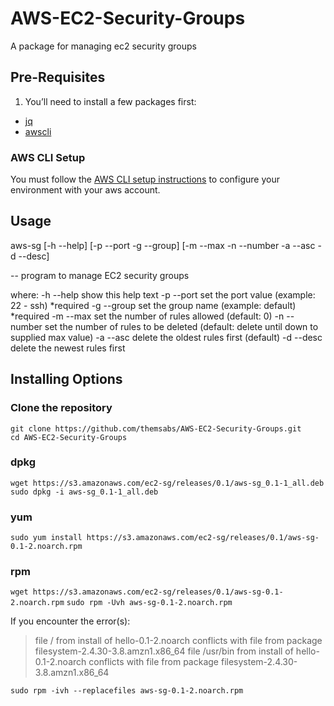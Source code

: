 # AWS-EC2-Security-Groups
A package for managing ec2 security groups

## Pre-Requisites
1. You’ll need to install a few packages first:
* [jq](https://stedolan.github.io/jq/)
* [awscli](https://aws.amazon.com/cli/)

### AWS CLI Setup
You must follow the [AWS CLI setup instructions](http://docs.aws.amazon.com/lambda/latest/dg/setup-awscli.html) to configure your environment with your aws account.

## Usage

aws-sg [-h --help] [-p --port -g --group] [-m --max -n --number -a --asc -d --desc] 

-- program to manage EC2 security groups

where:
    -h --help    show this help text
    -p --port    set the port value (example: 22 - ssh) *required
    -g --group   set the group name (example: default) *required
    -m --max     set the number of rules allowed (default: 0)
    -n --number  set the number of rules to be deleted (default: delete until down to supplied max value)
    -a --asc     delete the oldest rules first (default)
    -d --desc    delete the newest rules first

## Installing Options

### Clone the repository 

`git clone https://github.com/themsabs/AWS-EC2-Security-Groups.git`<br>
`cd AWS-EC2-Security-Groups`

### dpkg
```wget https://s3.amazonaws.com/ec2-sg/releases/0.1/aws-sg_0.1-1_all.deb```
```sudo dpkg -i aws-sg_0.1-1_all.deb```

### yum
```sudo yum install https://s3.amazonaws.com/ec2-sg/releases/0.1/aws-sg-0.1-2.noarch.rpm```

### rpm
```wget https://s3.amazonaws.com/ec2-sg/releases/0.1/aws-sg-0.1-2.noarch.rpm```
```sudo rpm -Uvh aws-sg-0.1-2.noarch.rpm```

If you encounter the error(s):
>file / from install of hello-0.1-2.noarch conflicts with file from package filesystem-2.4.30-3.8.amzn1.x86_64
>file /usr/bin from install of hello-0.1-2.noarch conflicts with file from package filesystem-2.4.30-3.8.amzn1.x86_64

```sudo rpm -ivh --replacefiles aws-sg-0.1-2.noarch.rpm```
